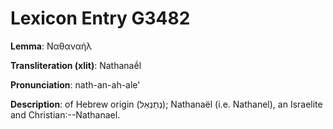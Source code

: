# Lexicon Entry G3482

**Lemma**: Ναθαναήλ

**Transliteration (xlit)**: Nathanaḗl

**Pronunciation**: nath-an-ah-ale'

**Description**:
of Hebrew origin (נְתַנְאֵל); Nathanaël (i.e. Nathanel), an Israelite and Christian:--Nathanael.
